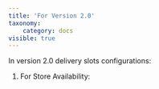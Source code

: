 ```yaml
---
title: 'For Version 2.0'
taxonomy:
    category: docs
visible: true
---
```


In version 2.0 delivery slots configurations:

1. For Store Availability: [](https://www.sellacious.com/learn/delivery%20slots/for-version-2-0/product-and-shipping-scope#product-scope)
